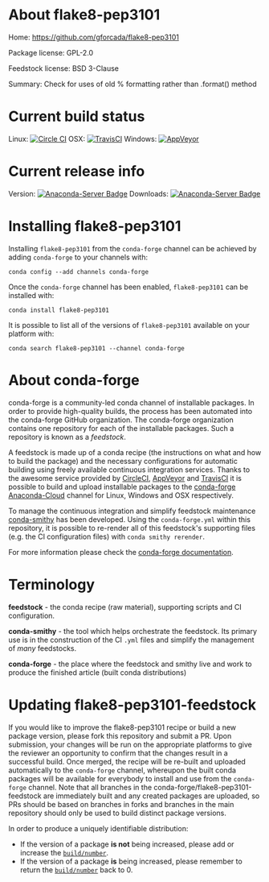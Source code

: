 About flake8-pep3101
====================

Home: https://github.com/gforcada/flake8-pep3101

Package license: GPL-2.0

Feedstock license: BSD 3-Clause

Summary: Check for uses of old % formatting rather than .format() method



Current build status
====================

Linux: [![Circle CI](https://circleci.com/gh/conda-forge/flake8-pep3101-feedstock.svg?style=shield)](https://circleci.com/gh/conda-forge/flake8-pep3101-feedstock)
OSX: [![TravisCI](https://travis-ci.org/conda-forge/flake8-pep3101-feedstock.svg?branch=master)](https://travis-ci.org/conda-forge/flake8-pep3101-feedstock)
Windows: [![AppVeyor](https://ci.appveyor.com/api/projects/status/github/conda-forge/flake8-pep3101-feedstock?svg=True)](https://ci.appveyor.com/project/conda-forge/flake8-pep3101-feedstock/branch/master)

Current release info
====================
Version: [![Anaconda-Server Badge](https://anaconda.org/conda-forge/flake8-pep3101/badges/version.svg)](https://anaconda.org/conda-forge/flake8-pep3101)
Downloads: [![Anaconda-Server Badge](https://anaconda.org/conda-forge/flake8-pep3101/badges/downloads.svg)](https://anaconda.org/conda-forge/flake8-pep3101)

Installing flake8-pep3101
=========================

Installing `flake8-pep3101` from the `conda-forge` channel can be achieved by adding `conda-forge` to your channels with:

```
conda config --add channels conda-forge
```

Once the `conda-forge` channel has been enabled, `flake8-pep3101` can be installed with:

```
conda install flake8-pep3101
```

It is possible to list all of the versions of `flake8-pep3101` available on your platform with:

```
conda search flake8-pep3101 --channel conda-forge
```


About conda-forge
=================

conda-forge is a community-led conda channel of installable packages.
In order to provide high-quality builds, the process has been automated into the
conda-forge GitHub organization. The conda-forge organization contains one repository
for each of the installable packages. Such a repository is known as a *feedstock*.

A feedstock is made up of a conda recipe (the instructions on what and how to build
the package) and the necessary configurations for automatic building using freely
available continuous integration services. Thanks to the awesome service provided by
[CircleCI](https://circleci.com/), [AppVeyor](http://www.appveyor.com/)
and [TravisCI](https://travis-ci.org/) it is possible to build and upload installable
packages to the [conda-forge](https://anaconda.org/conda-forge)
[Anaconda-Cloud](http://docs.anaconda.org/) channel for Linux, Windows and OSX respectively.

To manage the continuous integration and simplify feedstock maintenance
[conda-smithy](http://github.com/conda-forge/conda-smithy) has been developed.
Using the ``conda-forge.yml`` within this repository, it is possible to re-render all of
this feedstock's supporting files (e.g. the CI configuration files) with ``conda smithy rerender``.

For more information please check the [conda-forge documentation](https://conda-forge.org/docs/).

Terminology
===========

**feedstock** - the conda recipe (raw material), supporting scripts and CI configuration.

**conda-smithy** - the tool which helps orchestrate the feedstock.
                   Its primary use is in the construction of the CI ``.yml`` files
                   and simplify the management of *many* feedstocks.

**conda-forge** - the place where the feedstock and smithy live and work to
                  produce the finished article (built conda distributions)


Updating flake8-pep3101-feedstock
=================================

If you would like to improve the flake8-pep3101 recipe or build a new
package version, please fork this repository and submit a PR. Upon submission,
your changes will be run on the appropriate platforms to give the reviewer an
opportunity to confirm that the changes result in a successful build. Once
merged, the recipe will be re-built and uploaded automatically to the
`conda-forge` channel, whereupon the built conda packages will be available for
everybody to install and use from the `conda-forge` channel.
Note that all branches in the conda-forge/flake8-pep3101-feedstock are
immediately built and any created packages are uploaded, so PRs should be based
on branches in forks and branches in the main repository should only be used to
build distinct package versions.

In order to produce a uniquely identifiable distribution:
 * If the version of a package **is not** being increased, please add or increase
   the [``build/number``](http://conda.pydata.org/docs/building/meta-yaml.html#build-number-and-string).
 * If the version of a package **is** being increased, please remember to return
   the [``build/number``](http://conda.pydata.org/docs/building/meta-yaml.html#build-number-and-string)
   back to 0.